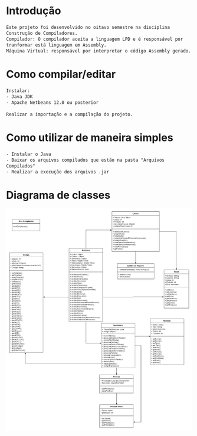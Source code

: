# Introdução
```
Este projeto foi desenvolvido no oitavo semestre na disciplina Construção de Compiladores.
Compilador: O compilador aceita a linguagem LPD e é responsável por tranformar está linguagem em Assembly.
Máquina Virtual: responsável por interpretar o código Assembly gerado.
```
# Como compilar/editar
```
Instalar:
- Java JDK
- Apache Netbeans 12.0 ou posterior

Realizar a importação e a compilação do projeto.
```

# Como utilizar de maneira simples
```
- Instalar o Java
- Baixar os arquivos compilados que estão na pasta "Arquivos Compilados"
- Realizar a execução dos arquivos .jar
```
# Diagrama de classes
![alt text](https://github.com/matheusvalbert/Compiladores/blob/main/Compilador.png)
